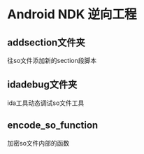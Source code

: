 # Android NDK 逆向工程

## addsection文件夹
往so文件添加新的section段脚本

## idadebug文件夹
ida工具动态调试so文件工具

## encode_so_function
加密so文件内部的函数
